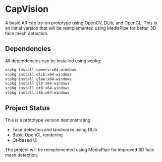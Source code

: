 # CapVision

A basic AR cap try-on prototype using OpenCV, DLib, and OpenGL. This is an initial version that will be reimplemented using MediaPipe for better 3D face mesh detection.

## Dependencies

All dependencies can be installed using vcpkg:

```bash
vcpkg install opencv:x64-windows
vcpkg install dlib:x64-windows
vcpkg install glew:x64-windows
vcpkg install glm:x64-windows
vcpkg install qt6:x64-windows
vcpkg install stb:x64-windows
```

## Project Status

This is a prototype version demonstrating:
- Face detection and landmarks using DLib
- Basic OpenGL rendering
- Qt-based UI

The project will be reimplemented using MediaPipe for improved 3D face mesh detection.